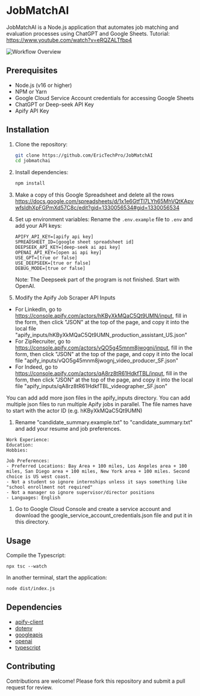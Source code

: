 # JobMatchAI

JobMatchAI is a Node.js application that automates job matching and evaluation processes using ChatGPT and Google Sheets. Tutorial: https://www.youtube.com/watch?v=eRQZALTfbp4

![Workflow Overview](./JobMatchAI-v1.png "Automated Job Search Workflow")

## Prerequisites

- Node.js (v16 or higher)
- NPM or Yarn
- Google Cloud Service Account credentials for accessing Google Sheets
- ChatGPT or Deep-seek API Key
- Apify API Key

## Installation

1. Clone the repository:

   ```bash
   git clone https://github.com/EricTechPro/JobMatchAI
   cd jobmatchai
   ```

2. Install dependencies:

   ```bash
   npm install
   ```
1. Make a copy of this Google Spreadsheet and delete all the rows https://docs.google.com/spreadsheets/d/1x1e6GtfTl7LYh65MhVQtKApvwfsIdhXpFGPmXd57C8c/edit?gid=1330056534#gid=1330056534 
 

3. Set up environment variables:
   Rename the `.env.example` file to `.env` and add your API keys:

   ```env
   APIFY_API_KEY=[apify api key]
   SPREADSHEET_ID=[google sheet spreadsheet id]
   DEEPSEEK_API_KEY=[deep-seek ai api key]
   OPENAI_API_KEY=[open ai api key]
   USE_GPT=[true or false]
   USE_DEEPSEEK=[true or false]
   DEBUG_MODE=[true or false]
   ```
   Note: The Deepseek part of the program is not finished. Start with OpenAI. 

4. Modify the Apify Job Scraper API Inputs 
  - For LinkedIn, go to https://console.apify.com/actors/hKByXkMQaC5Qt9UMN/input, fill in the form, then click "JSON" at the top of the page, and copy it into the local file "apify_inputs/hKByXkMQaC5Qt9UMN_production_assistant_US.json"
  - For ZipRecruiter, go to https://console.apify.com/actors/vQO5g45mnm8jwognj/input, fill in the form, then click "JSON" at the top of the page, and copy it into the local file "apify_inputs/vQO5g45mnm8jwognj_video_producer_SF.json"
  - For Indeed, go to https://console.apify.com/actors/qA8rz8tR61HdkfTBL/input, fill in the form, then click "JSON" at the top of the page, and copy it into the local file "apify_inputs/qA8rz8tR61HdkfTBL_videographer_SF.json"

  You can add add more json files in the apify_inputs directory. You can add multiple json files to run multiple Apify jobs in parallel. The file names have to start with the actor ID (e.g. hKByXkMQaC5Qt9UMN) 

1. Rename "candidate_summary.example.txt" to "candidate_summary.txt" and add your resume and job preferences.

```
Work Experience:
Education:
Hobbies: 

Job Preferences:
- Preferred Locations: Bay Area + 100 miles, Los Angeles area + 100 miles, San Diego area + 100 miles, New York area + 100 miles. Second choice is US west coast. 
- Not a student so ignore internships unless it says something like "school enrollment not required"
- Not a manager so ignore supervisor/director positions
- Languages: English
```

1. Go to Google Cloud Console and create a service account and download the google_service_account_credentials.json file and put it in this directory.

## Usage

Compile the Typescript:

```
npx tsc --watch
```

In another terminal, start the application:

```bash
node dist/index.js
```

## Dependencies

- [apify-client](https://www.npmjs.com/package/apify-client)
- [dotenv](https://www.npmjs.com/package/dotenv)
- [googleapis](https://www.npmjs.com/package/googleapis)
- [openai](https://www.npmjs.com/package/openai)
- [typescript](https://www.npmjs.com/package/typescript)

## Contributing

Contributions are welcome! Please fork this repository and submit a pull request for review.
